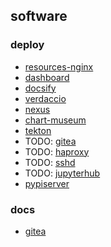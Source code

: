 ## software

### deploy
* [resources-nginx](resources-nginx.md)
* [dashboard](dashboard.md)
* [docsify](docsify.md)
* [verdaccio](verdaccio.md)
* [nexus](nexus.md)
* [chart-museum](chart-museum.md)
* [tekton](tekton.md)
* TODO: [gitea](gitea.md)
* TODO: [haproxy](haproxy.md)
* TODO: [sshd](sshd.md)
* TODO: [jupyterhub](jupyterhub.md)
* [pypiserver](pypiserver.md)




### docs
* [gitea](docs/gitea/README.md)
